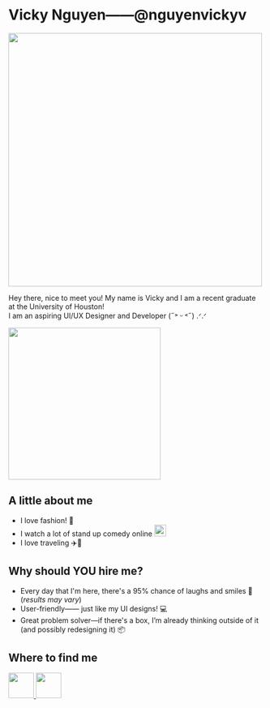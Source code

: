 # Vicky Nguyen——@nguyenvickyv

<img src="https://i.pinimg.com/originals/9d/ea/64/9dea6422afee150cbe2f65b5317285eb.gif" width="500"/>

Hey there, nice to meet you! My name is Vicky and I am a recent graduate at the University of Houston!\
I am an aspiring UI/UX Designer and Developer (˶˃ ᵕ ˂˶) .ᐟ.ᐟ  
  
<a href="https://vickynguyens.com"> <img src="https://github.com/user-attachments/assets/85c43d04-442d-4083-93a2-c0b1793afa3b" width=300> </a>


## A little about me
- I love fashion! 👗
- I watch a lot of stand up comedy online <img src="https://cdn3.emoji.gg/emojis/2374-rollingonthefloorlaughingemoji.png" width="23" />
- I love traveling ✈️🧳

## Why should YOU hire me?
- Every day that I'm here, there's a 95% chance of laughs and smiles 🤣 (_results may vary_)
- User-friendly—— just like my UI designs! 💻
- Great problem solver—if there's a box, I’m already thinking outside of it (and possibly redesigning it) 📦

## Where to find me
<a href="https://www.linkedin.com/in/vickyvietnguyen"/> <img src="https://github.com/user-attachments/assets/edbfcd27-cd60-4a03-813b-ae26f4c9477b" width="50"> </a>
<a href="https://github.com/nguyenvickyv"/> <img src="https://github.com/user-attachments/assets/49d5b515-5f6a-44f5-92f4-44025886ca19" width="50"> </a>
